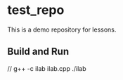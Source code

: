 # test_repo

This is a demo repository for lessons.

## Build and Run

  // g++ -c ilab ilab.cpp
     ./ilab
